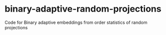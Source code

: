 # binary-adaptive-random-projections
Code for Binary adaptive embeddings from order statistics of random projections
